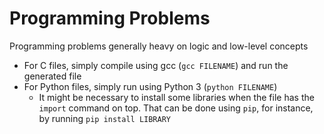 # Programming Problems
Programming problems generally heavy on logic and low-level concepts

- For C files, simply compile using gcc (`gcc FILENAME`) and run the generated file
- For Python files, simply run using Python 3 (`python FILENAME`)
  - It might be necessary to install some libraries when the file has the `import` command on top. That can be done using `pip`, for instance, by running `pip install LIBRARY`
